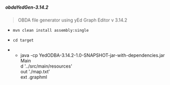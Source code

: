 <h5>obdaYedGen-3.14.2</h5>

 > OBDA file generator using yEd Graph Editor v 3.14.2

 - ` mvn clean install assembly:single `
 - ` cd target `

 -  -  java -cp YedODBA-3.14.2-1.0-SNAPSHOT-jar-with-dependencies.jar Main \
    d '../src/main/resources'                                           \
    out './map.txt'                                                     \
    ext .graphml
